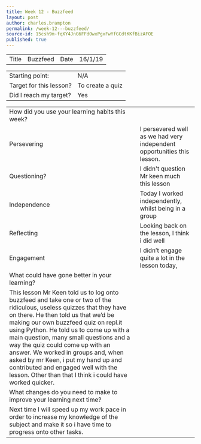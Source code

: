 ```yaml
---
title: Week 12 - Buzzfeed
layout: post
author: charles.brampton
permalink: /week-12---buzzfeed/
source-id: 15csh9m-fqXY4JnG6FFdOwxPgxFwYfGCdtKKfBizAFOE
published: true
---
```

<table>
  <tr>
    <td>Title</td>
    <td>Buzzfeed</td>
    <td>Date</td>
    <td>16/1/19</td>
  </tr>
</table>


<table>
  <tr>
    <td>Starting point:</td>
    <td>N/A</td>
  </tr>
  <tr>
    <td>Target for this lesson?</td>
    <td>To create a quiz</td>
  </tr>
  <tr>
    <td>Did I reach my target? </td>
    <td>Yes</td>
  </tr>
</table>


<table>
  <tr>
    <td>How did you use your learning habits this week?</td>
    <td></td>
  </tr>
  <tr>
    <td>Persevering</td>
    <td>I persevered well as we had very independent opportunities this lesson.</td>
  </tr>
  <tr>
    <td>Questioning?</td>
    <td>I didn't question Mr keen much this lesson</td>
  </tr>
  <tr>
    <td>Independence</td>
    <td>Today I worked independently, whilst being in a group</td>
  </tr>
  <tr>
    <td>Reflecting</td>
    <td>Looking back on the lesson, I think i did well</td>
  </tr>
  <tr>
    <td>Engagement</td>
    <td>I didn’t engage quite a lot in the lesson today,</td>
  </tr>
  <tr>
    <td>What could have gone better in your learning?</td>
    <td></td>
  </tr>
  <tr>
    <td>This lesson Mr Keen told us to log onto buzzfeed and take one or two of the ridiculous, useless quizzes that they have on there. He then told us that we’d be making our own buzzfeed quiz on repl.it using Python. He told us to come up with a main question, many small questions and a way the quiz could come up with an answer. We worked in groups and, when asked by mr Keen, i put my hand up and contributed and engaged well with the lesson. Other than that I think i could have worked quicker.</td>
    <td></td>
  </tr>
  <tr>
    <td>What changes do you need to make to improve your learning next time?</td>
    <td></td>
  </tr>
  <tr>
    <td>Next time I will speed up my work pace in order to increase my knowledge of the subject and make it so i have time to progress onto other tasks.</td>
    <td></td>
  </tr>
</table>


